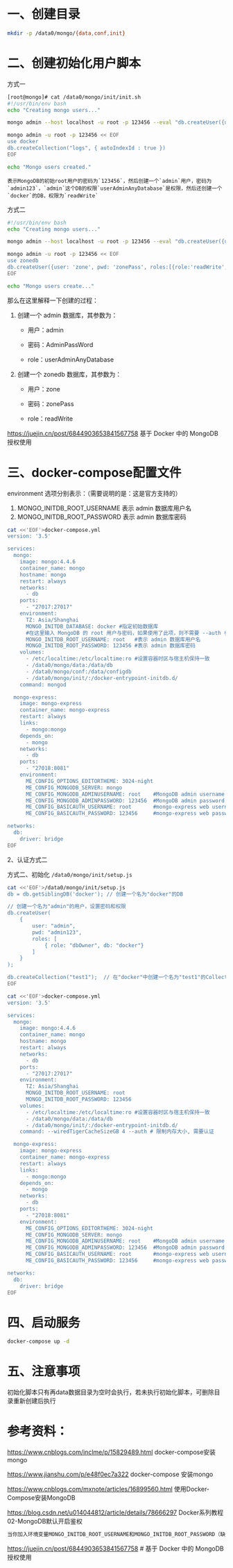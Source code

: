 # 一、创建目录

```bash
mkdir -p /data0/mongo/{data,conf,init}
```

# 二、创建初始化用户脚本

方式一
```bash
[root@mongo]# cat /data0/mongo/init/init.sh
#!/usr/bin/env bash
echo "Creating mongo users..."

mongo admin --host localhost -u root -p 123456 --eval "db.createUser({user:'admin',pwd:'admin123',roles:[{role:'userAdminAnyDatabase',db:'admin'},{role:'readWrite',db:'docker'}]});"

mongo admin -u root -p 123456 << EOF
use docker
db.createCollection("logs", { autoIndexId : true })
EOF

echo "Mongo users created."
```

    表示MongoDB的初始root用户的密码为`123456`，然后创建一个`admin`用户，密码为`admin123`，`admin`这个DB的权限`userAdminAnyDatabase`是权限，然后还创建一个`docker`的DB，权限为`readWrite`

方式二

```bash
#!/usr/bin/env bash
echo "Creating mongo users..."

mongo admin --host localhost -u root -p 123456 --eval "db.createUser({user: 'admin', pwd: 'AdminPassWord', roles: [{role: 'userAdminAnyDatabase', db: 'admin'}]});"

mongo admin -u root -p 123456 << EOF
use zonedb
db.createUser({user: 'zone', pwd: 'zonePass', roles:[{role:'readWrite',db:'zonedb'}]})
EOF

echo "Mongo users create..."
```

那么在这里解释一下创建的过程：

1.  创建一个 admin 数据库，其参数为：
    
    -   用户：admin
        
    -   密码：AdminPassWord
        
    -   role：userAdminAnyDatabase
        
2.  创建一个 zonedb 数据库，其参数为：
    
    -   用户：zone
        
    -   密码：zonePass
        
    -   role：readWrite

https://juejin.cn/post/6844903653841567758    基于 Docker 中的 MongoDB 授权使用

# 三、docker-compose配置文件

environment 选项分别表示：（需要说明的是：这是官方支持的）

1.  MONGO_INITDB_ROOT_USERNAME 表示 admin 数据库用户名
2.  MONGO_INITDB_ROOT_PASSWORD 表示 admin 数据库密码

```bash
cat <<'EOF'>docker-compose.yml
version: '3.5'

services:
  mongo:
    image: mongo:4.4.6
    container_name: mongo
    hostname: mongo
    restart: always
    networks:
      - db
    ports:
      - "27017:27017"
    environment:
      TZ: Asia/Shanghai
      MONGO_INITDB_DATABASE: docker #指定初始数据库
      #在这里输入 MongoDB 的 root 用户与密码，如果使用了此项，则不需要 --auth 参数
      MONGO_INITDB_ROOT_USERNAME: root   #表示 admin 数据库用户名
      MONGO_INITDB_ROOT_PASSWORD: 123456 #表示 admin 数据库密码
    volumes:
      - /etc/localtime:/etc/localtime:ro #设置容器时区与宿主机保持一致
      - /data0/mongo/data:/data/db
      - /data0/mongo/conf:/data/configdb
      - /data0/mongo/init/:/docker-entrypoint-initdb.d/
    command: mongod

  mongo-express:
    image: mongo-express
    container_name: mongo-express
    restart: always
    links:
      - mongo:mongo
    depends_on:
      - mongo
    networks:
      - db
    ports:
      - "27018:8081"
    environment:
      ME_CONFIG_OPTIONS_EDITORTHEME: 3024-night
      ME_CONFIG_MONGODB_SERVER: mongo
      ME_CONFIG_MONGODB_ADMINUSERNAME: root    #MongoDB admin username
      ME_CONFIG_MONGODB_ADMINPASSWORD: 123456  #MongoDB admin password
      ME_CONFIG_BASICAUTH_USERNAME: root       #mongo-express web username
      ME_CONFIG_BASICAUTH_PASSWORD: 123456     #mongo-express web password

networks:
  db:
    driver: bridge
EOF
```

2、认证方式二

方式二、初始化  `/data0/mongo/init/setup.js`

```bash
cat <<'EOF'>/data0/mongo/init/setup.js
db = db.getSiblingDB('docker'); // 创建一个名为"docker"的DB

// 创建一个名为"admin"的用户，设置密码和权限
db.createUser(
    {
        user: "admin",
        pwd: "admin123",
        roles: [
            { role: "dbOwner", db: "docker"}
        ]
    }
);

db.createCollection("test1");  // 在"docker"中创建一个名为"test1"的Collection
EOF
```

```bash
cat <<'EOF'>docker-compose.yml 
version: '3.5'

services:
  mongo:
    image: mongo:4.4.6
    container_name: mongo
    hostname: mongo
    restart: always
    networks:
      - db
    ports:
      - "27017:27017"
    environment:
      TZ: Asia/Shanghai
      MONGO_INITDB_ROOT_USERNAME: root
      MONGO_INITDB_ROOT_PASSWORD: 123456
    volumes:
      - /etc/localtime:/etc/localtime:ro #设置容器时区与宿主机保持一致
      - /data0/mongo/data:/data/db
      - /data0/mongo/init/:/docker-entrypoint-initdb.d/
    command: --wiredTigerCacheSizeGB 4 --auth # 限制内存大小, 需要认证

  mongo-express:
    image: mongo-express
    container_name: mongo-express
    restart: always
    links:
      - mongo:mongo
    depends_on:
      - mongo
    networks:
      - db
    ports:
      - "27018:8081"
    environment:
      ME_CONFIG_OPTIONS_EDITORTHEME: 3024-night
      ME_CONFIG_MONGODB_SERVER: mongo
      ME_CONFIG_MONGODB_ADMINUSERNAME: root    #MongoDB admin username
      ME_CONFIG_MONGODB_ADMINPASSWORD: 123456  #MongoDB admin password
      ME_CONFIG_BASICAUTH_USERNAME: root       #mongo-express web username
      ME_CONFIG_BASICAUTH_PASSWORD: 123456     #mongo-express web password

networks:
  db:
    driver: bridge
EOF
```

# 四、启动服务

```bash
docker-compose up -d
```

# 五、注意事项

初始化脚本只有再data数据目录为空时会执行，若未执行初始化脚本，可删除目录重新创建后执行

# 参考资料：

https://www.cnblogs.com/inclme/p/15829489.html  docker-compose安装mongo

https://www.jianshu.com/p/e48f0ec7a322  docker-compose 安装mongo

https://www.cnblogs.com/mxnote/articles/16899560.html  使用Docker-Compose安装MongoDB

https://blog.csdn.net/u014044812/article/details/78666297  Docker系列教程02-MongoDB默认开启鉴权

```bash
当你加入环境变量MONGO_INITDB_ROOT_USERNAME和MONGO_INITDB_ROOT_PASSWORD（缺一不可）后mongodb自动开启权限验证，这在mongo官方镜像文件的docker-entrypoint.sh脚本中可看到  https://github.com/docker-library/mongo/blob/00a8519463e776e797c227681a595986d8f9dbe1/3.0/docker-entrypoint.sh
```

https://juejin.cn/post/6844903653841567758  # 基于 Docker 中的 MongoDB 授权使用